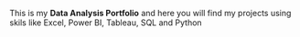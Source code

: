 This is my **Data Analysis Portfolio** and here you will find my projects using skils like Excel, Power BI, Tableau, SQL and Python
